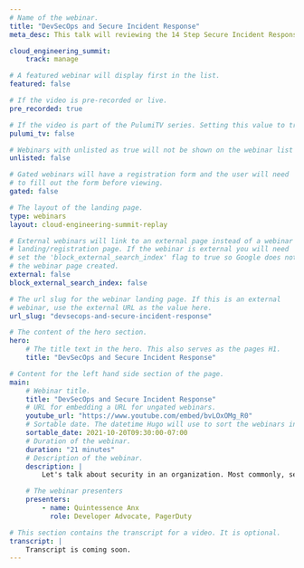 ```yaml
---
# Name of the webinar.
title: "DevSecOps and Secure Incident Response"
meta_desc: This talk will reviewing the 14 Step Secure Incident Response process, including the what and why of each step.

cloud_engineering_summit:
    track: manage

# A featured webinar will display first in the list.
featured: false

# If the video is pre-recorded or live.
pre_recorded: true

# If the video is part of the PulumiTV series. Setting this value to true will list the video in the "PulumiTV" section.
pulumi_tv: false

# Webinars with unlisted as true will not be shown on the webinar list
unlisted: false

# Gated webinars will have a registration form and the user will need
# to fill out the form before viewing.
gated: false

# The layout of the landing page.
type: webinars
layout: cloud-engineering-summit-replay

# External webinars will link to an external page instead of a webinar
# landing/registration page. If the webinar is external you will need
# set the 'block_external_search_index' flag to true so Google does not index
# the webinar page created.
external: false
block_external_search_index: false

# The url slug for the webinar landing page. If this is an external
# webinar, use the external URL as the value here.
url_slug: "devsecops-and-secure-incident-response"

# The content of the hero section.
hero:
    # The title text in the hero. This also serves as the pages H1.
    title: "DevSecOps and Secure Incident Response"

# Content for the left hand side section of the page.
main:
    # Webinar title.
    title: "DevSecOps and Secure Incident Response"
    # URL for embedding a URL for ungated webinars.
    youtube_url: "https://www.youtube.com/embed/bvLOxOMg_R0"
    # Sortable date. The datetime Hugo will use to sort the webinars in date order.
    sortable_date: 2021-10-20T09:30:00-07:00
    # Duration of the webinar.
    duration: "21 minutes"
    # Description of the webinar.
    description: |
        Let's talk about security in an organization. Most commonly, security sits at or after the last phase of the software development life cycle (SDLC) and can make or break the decision to release into production. Unfortunately, waiting on such decisive feedback until after something has been built frequently results in needing to make changes after it's been marked as 'complete', which is costly and inefficient. Instead, let's learn from how we created shorter development cycles - instead of making Big Decisions at the very end, make smaller, iterative decisions throughout the entire journey that are easier to implement or reverse. One way to do that is by implementing DevSecOps, which adjusts the workflows of development, operations, and security so that security decisions are made on smaller scales at every phase of the SDLC. As with development and operations, even with preparation there can still be incidents - in this case, security incidents - so I'll also be reviewing our 14 Step Secure Incident Response process, including the what and why of each step.

    # The webinar presenters
    presenters:
        - name: Quintessence Anx
          role: Developer Advocate, PagerDuty

# This section contains the transcript for a video. It is optional.
transcript: |
    Transcript is coming soon.
---
```

